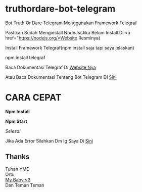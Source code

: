 # truthordare-bot-telegram
 Bot Truth Or Dare Telegram Menggunakan Framework Telegraf

Pastikan Sudah Menginstall NodeJs(Jika Belum Install Di <a href="https://nodejs.org/>Website Resminya</a>)

Install Framework Telegraf(npm install saja tapi saya jelaskan)

  npm install telegraf
  
  Baca Dokumentasi Telegraf Di <a href="https://telegraf.js.org/">Website Nya</a>
  
  Atau Baca Dokumentasi Tentang Bot Telegram Di <a href="https://core.telegram.org/bots/api">Sini</a>

CARA CEPAT
===============
**Npm Install**

**Npm Start**

<em>Selesai</em>

Jika Ada Error Silahkan Dm Ig Saya Di <a href="https://instagram.com/nguengwiuw">Sini</a>

## Thanks

Tuhan YME</br>
Ortu</br>
<a href="https://instagram.com/auliaftmtzhr/">My Baby <3</a> </br>
Dan Teman Teman</br>                                                      
